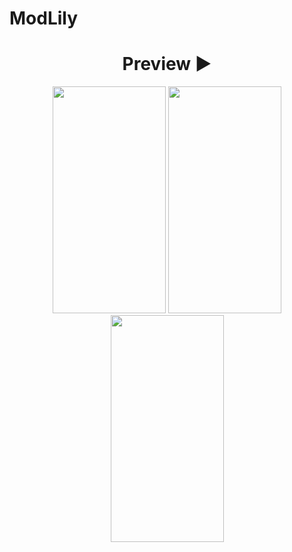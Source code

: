 # ModLily

<h1 align=center> Preview ▶ </h1>
  <p align="center">
    <img src="https://user-images.githubusercontent.com/70858557/123475361-ebe2ca80-d618-11eb-9b79-2fbbe74109cf.PNG" height="363px" width="181px"> <img src="https://user-images.githubusercontent.com/70858557/123475451-09179900-d619-11eb-8ade-bacf5f50ae1e.PNG" height="363px" width="181px"> <img src="https://user-images.githubusercontent.com/70858557/123475507-1af93c00-d619-11eb-9fd5-ede23ef92941.PNG" height="363px" width="181px">
